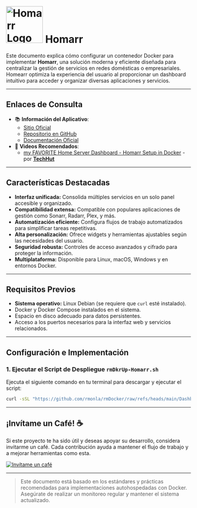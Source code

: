<!--  
# Ricardo MONLA (https://github.com/rmonla)
# Homarr - v250113-0202
-->
# <img src="https://homarr.dev/img/logo.png" alt="Homarr Logo" width="100"/> Homarr

Este documento explica cómo configurar un contenedor Docker para implementar **Homarr**, una solución moderna y eficiente diseñada para centralizar la gestión de servicios en redes domésticas o empresariales. Homearr optimiza la experiencia del usuario al proporcionar un dashboard intuitivo para acceder y organizar diversas aplicaciones y servicios.

---

## Enlaces de Consulta

- 📚 **Información del Aplicativo**:
  - [Sitio Oficial](https://homarr.dev)
  - [Repositorio en GitHub](https://github.com/ajnart/homarr)
  - [Documentación Oficial](https://homarr.dev)
- 🎥 **Videos Recomendados**:
  - [my FAVORITE Home Server Dashboard - Homarr Setup in Docker](https://youtu.be/A6vcTIzp_Ww) - por [**TechHut**](https://www.youtube.com/@TechHut)

---

## Características Destacadas

- **Interfaz unificada:** Consolida múltiples servicios en un solo panel accesible y organizado.
- **Compatibilidad extensa:** Compatible con populares aplicaciones de gestión como Sonarr, Radarr, Plex, y más.
- **Automatización eficiente:** Configura flujos de trabajo automatizados para simplificar tareas repetitivas.
- **Alta personalización:** Ofrece widgets y herramientas ajustables según las necesidades del usuario.
- **Seguridad robusta:** Controles de acceso avanzados y cifrado para proteger la información.
- **Multiplataforma:** Disponible para Linux, macOS, Windows y en entornos Docker.

---

## Requisitos Previos

- **Sistema operativo:** Linux Debian (se requiere que `curl` esté instalado).
- Docker y Docker Compose instalados en el sistema.
- Espacio en disco adecuado para datos persistentes.
- Acceso a los puertos necesarios para la interfaz web y servicios relacionados.

---

## Configuración e Implementación

### 1. Ejecutar el Script de Despliegue `rmDkrUp-Homarr.sh`

Ejecuta el siguiente comando en tu terminal para descargar y ejecutar el script:

```bash
curl -sSL "https://github.com/rmonla/rmDocker/raw/refs/heads/main/Dashboards/Homarr/rmDkrUp-Homarr.sh" | bash
```
---

## ¡Invítame un Café! ☕

Si este proyecto te ha sido útil y deseas apoyar su desarrollo, considera invitarme un café. Cada contribución ayuda a mantener el flujo de trabajo y a mejorar herramientas como esta.  

[![Invítame un café](https://img.shields.io/badge/Invítame%20un%20café-%23FFDD00?style=for-the-badge&logo=buymeacoffee&logoColor=white)](https://bit.ly/4hcukTf)

---

> Este documento está basado en los estándares y prácticas recomendadas para implementaciones autohospedadas con Docker. Asegúrate de realizar un monitoreo regular y mantener el sistema actualizado.
